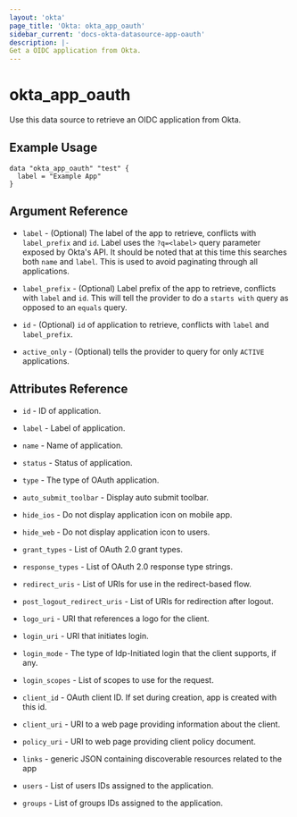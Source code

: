 ```yaml
---
layout: 'okta'
page_title: 'Okta: okta_app_oauth'
sidebar_current: 'docs-okta-datasource-app-oauth'
description: |-
Get a OIDC application from Okta.
---
```


# okta_app_oauth

Use this data source to retrieve an OIDC application from Okta.

## Example Usage

```hcl
data "okta_app_oauth" "test" {
  label = "Example App"
}
```

## Argument Reference

- `label` - (Optional) The label of the app to retrieve, conflicts with `label_prefix` and `id`. Label uses
  the `?q=<label>` query parameter exposed by Okta's API. It should be noted that at this time this searches both `name`
  and `label`. This is used to avoid paginating through all applications.

- `label_prefix` - (Optional) Label prefix of the app to retrieve, conflicts with `label` and `id`. This will tell the
  provider to do a `starts with` query as opposed to an `equals` query.

- `id` - (Optional) `id` of application to retrieve, conflicts with `label` and `label_prefix`.

- `active_only` - (Optional) tells the provider to query for only `ACTIVE` applications.

## Attributes Reference

- `id` - ID of application.

- `label` - Label of application.

- `name` - Name of application.

- `status` - Status of application.

- `type` - The type of OAuth application.

- `auto_submit_toolbar` - Display auto submit toolbar.

- `hide_ios` - Do not display application icon on mobile app.

- `hide_web` - Do not display application icon to users.

- `grant_types` - List of OAuth 2.0 grant types.

- `response_types` - List of OAuth 2.0 response type strings.

- `redirect_uris` - List of URIs for use in the redirect-based flow.

- `post_logout_redirect_uris` - List of URIs for redirection after logout.

- `logo_uri` - URI that references a logo for the client.

- `login_uri` - URI that initiates login.

- `login_mode` - The type of Idp-Initiated login that the client supports, if any.

- `login_scopes` - List of scopes to use for the request.

- `client_id` - OAuth client ID. If set during creation, app is created with this id.

- `client_uri` - URI to a web page providing information about the client.

- `policy_uri` - URI to web page providing client policy document.

- `links` - generic JSON containing discoverable resources related to the app

- `users` - List of users IDs assigned to the application.

- `groups` - List of groups IDs assigned to the application.
